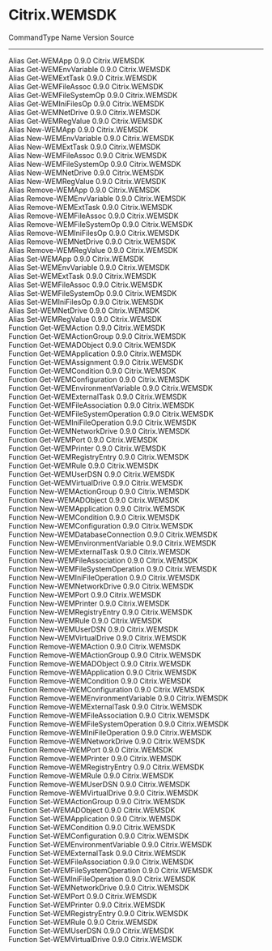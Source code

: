 # Citrix.WEMSDK

CommandType     Name                                               Version    Source                                   
-----------     ----                                               -------    ------                                   
Alias           Get-WEMApp                                         0.9.0      Citrix.WEMSDK                            
Alias           Get-WEMEnvVariable                                 0.9.0      Citrix.WEMSDK                            
Alias           Get-WEMExtTask                                     0.9.0      Citrix.WEMSDK                            
Alias           Get-WEMFileAssoc                                   0.9.0      Citrix.WEMSDK                            
Alias           Get-WEMFileSystemOp                                0.9.0      Citrix.WEMSDK                            
Alias           Get-WEMIniFilesOp                                  0.9.0      Citrix.WEMSDK                            
Alias           Get-WEMNetDrive                                    0.9.0      Citrix.WEMSDK                            
Alias           Get-WEMRegValue                                    0.9.0      Citrix.WEMSDK                            
Alias           New-WEMApp                                         0.9.0      Citrix.WEMSDK                            
Alias           New-WEMEnvVariable                                 0.9.0      Citrix.WEMSDK                            
Alias           New-WEMExtTask                                     0.9.0      Citrix.WEMSDK                            
Alias           New-WEMFileAssoc                                   0.9.0      Citrix.WEMSDK                            
Alias           New-WEMFileSystemOp                                0.9.0      Citrix.WEMSDK                            
Alias           New-WEMNetDrive                                    0.9.0      Citrix.WEMSDK                            
Alias           New-WEMRegValue                                    0.9.0      Citrix.WEMSDK                            
Alias           Remove-WEMApp                                      0.9.0      Citrix.WEMSDK                            
Alias           Remove-WEMEnvVariable                              0.9.0      Citrix.WEMSDK                            
Alias           Remove-WEMExtTask                                  0.9.0      Citrix.WEMSDK                            
Alias           Remove-WEMFileAssoc                                0.9.0      Citrix.WEMSDK                            
Alias           Remove-WEMFileSystemOp                             0.9.0      Citrix.WEMSDK                            
Alias           Remove-WEMIniFilesOp                               0.9.0      Citrix.WEMSDK                            
Alias           Remove-WEMNetDrive                                 0.9.0      Citrix.WEMSDK                            
Alias           Remove-WEMRegValue                                 0.9.0      Citrix.WEMSDK                            
Alias           Set-WEMApp                                         0.9.0      Citrix.WEMSDK                            
Alias           Set-WEMEnvVariable                                 0.9.0      Citrix.WEMSDK                            
Alias           Set-WEMExtTask                                     0.9.0      Citrix.WEMSDK                            
Alias           Set-WEMFileAssoc                                   0.9.0      Citrix.WEMSDK                            
Alias           Set-WEMFileSystemOp                                0.9.0      Citrix.WEMSDK                            
Alias           Set-WEMIniFilesOp                                  0.9.0      Citrix.WEMSDK                            
Alias           Set-WEMNetDrive                                    0.9.0      Citrix.WEMSDK                            
Alias           Set-WEMRegValue                                    0.9.0      Citrix.WEMSDK                            
Function        Get-WEMAction                                      0.9.0      Citrix.WEMSDK                            
Function        Get-WEMActionGroup                                 0.9.0      Citrix.WEMSDK                            
Function        Get-WEMADObject                                    0.9.0      Citrix.WEMSDK                            
Function        Get-WEMApplication                                 0.9.0      Citrix.WEMSDK                            
Function        Get-WEMAssignment                                  0.9.0      Citrix.WEMSDK                            
Function        Get-WEMCondition                                   0.9.0      Citrix.WEMSDK                            
Function        Get-WEMConfiguration                               0.9.0      Citrix.WEMSDK                            
Function        Get-WEMEnvironmentVariable                         0.9.0      Citrix.WEMSDK                            
Function        Get-WEMExternalTask                                0.9.0      Citrix.WEMSDK                            
Function        Get-WEMFileAssociation                             0.9.0      Citrix.WEMSDK                            
Function        Get-WEMFileSystemOperation                         0.9.0      Citrix.WEMSDK                            
Function        Get-WEMIniFileOperation                            0.9.0      Citrix.WEMSDK                            
Function        Get-WEMNetworkDrive                                0.9.0      Citrix.WEMSDK                            
Function        Get-WEMPort                                        0.9.0      Citrix.WEMSDK                            
Function        Get-WEMPrinter                                     0.9.0      Citrix.WEMSDK                            
Function        Get-WEMRegistryEntry                               0.9.0      Citrix.WEMSDK                            
Function        Get-WEMRule                                        0.9.0      Citrix.WEMSDK                            
Function        Get-WEMUserDSN                                     0.9.0      Citrix.WEMSDK                            
Function        Get-WEMVirtualDrive                                0.9.0      Citrix.WEMSDK                            
Function        New-WEMActionGroup                                 0.9.0      Citrix.WEMSDK                            
Function        New-WEMADObject                                    0.9.0      Citrix.WEMSDK                            
Function        New-WEMApplication                                 0.9.0      Citrix.WEMSDK                            
Function        New-WEMCondition                                   0.9.0      Citrix.WEMSDK                            
Function        New-WEMConfiguration                               0.9.0      Citrix.WEMSDK                            
Function        New-WEMDatabaseConnection                          0.9.0      Citrix.WEMSDK                            
Function        New-WEMEnvironmentVariable                         0.9.0      Citrix.WEMSDK                            
Function        New-WEMExternalTask                                0.9.0      Citrix.WEMSDK                            
Function        New-WEMFileAssociation                             0.9.0      Citrix.WEMSDK                            
Function        New-WEMFileSystemOperation                         0.9.0      Citrix.WEMSDK                            
Function        New-WEMIniFileOperation                            0.9.0      Citrix.WEMSDK                            
Function        New-WEMNetworkDrive                                0.9.0      Citrix.WEMSDK                            
Function        New-WEMPort                                        0.9.0      Citrix.WEMSDK                            
Function        New-WEMPrinter                                     0.9.0      Citrix.WEMSDK                            
Function        New-WEMRegistryEntry                               0.9.0      Citrix.WEMSDK                            
Function        New-WEMRule                                        0.9.0      Citrix.WEMSDK                            
Function        New-WEMUserDSN                                     0.9.0      Citrix.WEMSDK                            
Function        New-WEMVirtualDrive                                0.9.0      Citrix.WEMSDK                            
Function        Remove-WEMAction                                   0.9.0      Citrix.WEMSDK                            
Function        Remove-WEMActionGroup                              0.9.0      Citrix.WEMSDK                            
Function        Remove-WEMADObject                                 0.9.0      Citrix.WEMSDK                            
Function        Remove-WEMApplication                              0.9.0      Citrix.WEMSDK                            
Function        Remove-WEMCondition                                0.9.0      Citrix.WEMSDK                            
Function        Remove-WEMConfiguration                            0.9.0      Citrix.WEMSDK                            
Function        Remove-WEMEnvironmentVariable                      0.9.0      Citrix.WEMSDK                            
Function        Remove-WEMExternalTask                             0.9.0      Citrix.WEMSDK                            
Function        Remove-WEMFileAssociation                          0.9.0      Citrix.WEMSDK                            
Function        Remove-WEMFileSystemOperation                      0.9.0      Citrix.WEMSDK                            
Function        Remove-WEMIniFileOperation                         0.9.0      Citrix.WEMSDK                            
Function        Remove-WEMNetworkDrive                             0.9.0      Citrix.WEMSDK                            
Function        Remove-WEMPort                                     0.9.0      Citrix.WEMSDK                            
Function        Remove-WEMPrinter                                  0.9.0      Citrix.WEMSDK                            
Function        Remove-WEMRegistryEntry                            0.9.0      Citrix.WEMSDK                            
Function        Remove-WEMRule                                     0.9.0      Citrix.WEMSDK                            
Function        Remove-WEMUserDSN                                  0.9.0      Citrix.WEMSDK                            
Function        Remove-WEMVirtualDrive                             0.9.0      Citrix.WEMSDK                            
Function        Set-WEMActionGroup                                 0.9.0      Citrix.WEMSDK                            
Function        Set-WEMADObject                                    0.9.0      Citrix.WEMSDK                            
Function        Set-WEMApplication                                 0.9.0      Citrix.WEMSDK                            
Function        Set-WEMCondition                                   0.9.0      Citrix.WEMSDK                            
Function        Set-WEMConfiguration                               0.9.0      Citrix.WEMSDK                            
Function        Set-WEMEnvironmentVariable                         0.9.0      Citrix.WEMSDK                            
Function        Set-WEMExternalTask                                0.9.0      Citrix.WEMSDK                            
Function        Set-WEMFileAssociation                             0.9.0      Citrix.WEMSDK                            
Function        Set-WEMFileSystemOperation                         0.9.0      Citrix.WEMSDK                            
Function        Set-WEMIniFileOperation                            0.9.0      Citrix.WEMSDK                            
Function        Set-WEMNetworkDrive                                0.9.0      Citrix.WEMSDK                            
Function        Set-WEMPort                                        0.9.0      Citrix.WEMSDK                            
Function        Set-WEMPrinter                                     0.9.0      Citrix.WEMSDK                            
Function        Set-WEMRegistryEntry                               0.9.0      Citrix.WEMSDK                            
Function        Set-WEMRule                                        0.9.0      Citrix.WEMSDK                            
Function        Set-WEMUserDSN                                     0.9.0      Citrix.WEMSDK                            
Function        Set-WEMVirtualDrive                                0.9.0      Citrix.WEMSDK                            


